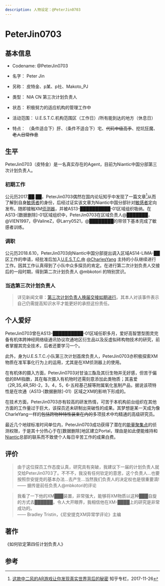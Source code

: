 ```yaml
---
description: 人物设定：@PeterJin0703
---
```


# PeterJin0703

## 基本信息

- Codename: @PeterJin0703

- 名字： Peter Jin

- 另称： 皮特金、p某、p社、Makoto_PJ

- 类型： NIA CN 第三次计划负责人

- 状态： 积极努力的适应机构的管理工作中

- 活动范围： U.E.S.T.C.机构范围区（工作日）/所有能到达的地方（休息日）

- 特点： （条件适合下）肝、（条件不适合下）宅、~~代码中级高手~~、挖坑狂魔、~~老人日常作息~~

## 生平

PeterJin0703（皮特金）是一名真实存在的Agent，目前为Niantic中国分部第三次计划负责人。

### 初期工作

公元历2017.██.██，PeterJin0703偶然在国内论坛知乎中发现了一篇文章[^1]从而了解到自身[敏感者](/setting/entity/Sensitive.md)的身份，后经过证实该文章为Niantic中国分部针对[敏感者](/setting/entity/Sensitive.md)定向发布。随即接触XM[侦测器](/setting/entity/Scanner.md)，并被AS13-██████████-01区域组织吸纳。在AS13-[数据删除]-01区域组织中，PeterJin0703在区域负责人@███████，@VIEN1997，@ValineZ，@Larry0521，@████████的带领下基本完成了敏感者训练。

### 调职

公元历2018.6.10，PeterJin0703向Niantic中国分部提出调入区域AS14-LIMA-██区工作的申请，经批准后加入[U.E.S.T.C.](/setting/entity/UESTC-Org.md)由 [@CharlesYang](/setting/person/CharleYang.md) 主持的小队继续进行工作。因其工作认真得到了小队中众多探员的肯定。在进行第二次计划负责人交接后的一段时期，得到第二次计划负责人 @mbkotori 的特别赏识。

### 当选第三次计划负责人

> 详见新闻文章：[第三次计划负责人换届交接如期进行](/essay/news/3rd-handover.md)。其本人对该事件表示自己仍需提高知识水平才能更好的承担这份责任。

## 个人爱好

PeterJin0703曾在AS13-██████████-01区域任职多月，爱好高智慧型图灵完备有机体跨神经网络级通讯协议坎通地区衍生品以及反虚拟砖构物技术的研究，前者掌握其完全技术，后者还要学习一个。

此外，身为U.E.S.T.C.小队第三次计划首席负责人，PeterJin0703亦积极探索XM物质在准军事化行为上的运用，尤其是在XM侦测器上的使用。

在有机体的摄入方面，PeterJin0703对甘油三酯及其衍生物并无好感，但苦于偏低的BMI指数，其在每次摄入有机物时还需刻意添加此类物质；其喜爱（2R,3S,4R,5R)-2，3，4，5，6-五羟基己醛等附属氧化氢制产品，据说该项特性是在坎通（AS13-[数据删除]-01）区域之XM的影响下形成的。

在技术方面，PeterJin0703亦有较高的研发热情，可苦于本机构前台组织在其他方面的工作量过于巨大，该探员还未研制出突破性的成果。其梦想是某一天成为像CharleYang一样的~~包括跨物种特性装束在内的~~多项技术中均精通的高级研究员。

最近几个地球标准时间单位内，PeterJin0703成功获得了潜在的[能量聚集点](/setting/entity/Portal.md)的侦测权限，于是其十分热心于在[数据删除]地区建立Portal，理由是如此便能维持和[Niantic](/setting/entity/NianticProject.md)总部的联系而不致使个人每日辛苦工作的成果白费。

## 评价

> 由于这位探员工作态度认真，研究具有突破，我建议下一届的计划负责人就交给PeterJin0703了。不不不，我没有任何钦定的意思，这个负责人...也要按照奈安提克的基本办法...去产生...当然我们负责人的决定权也是很重要滴!  
> —— 据传是前任负责人@mbkotori的评论  

> 我看了一下他的XM███装置，非常强大，能够将XM物质以这种███自旋的方式去██████，令人大开眼界，我相信他在XM-████上的研究是非常成功的。  
> —— Bradley Tristin，《尼安提克XM异常学评论》主编

## 著作

《如何钦定第四任计划负责人》

## 参考

[^1]:[这款中二风的AR游戏让你发现真实世界背后的秘密](https://zhuanlan.zhihu.com/p/33005023) 知乎专栏，2017-11-26

